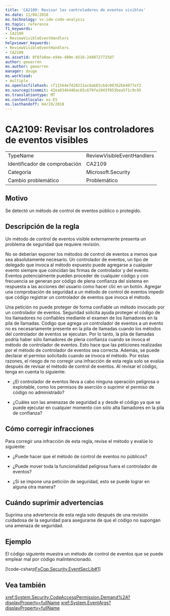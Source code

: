 ```yaml
---
title: 'CA2109: Revisar los controladores de eventos visibles'
ms.date: 11/04/2016
ms.technology: vs-ide-code-analysis
ms.topic: reference
f1_keywords:
- CA2109
- ReviewVisibleEventHandlers
helpviewer_keywords:
- ReviewVisibleEventHandlers
- CA2109
ms.assetid: 8f8fa0ee-e94e-400e-b516-24d8727725d7
author: gewarren
ms.author: gewarren
manager: douge
ms.workload:
- multiple
ms.openlocfilehash: cf11564e7420231ac6ab65c6dc00762bb4077ef2
ms.sourcegitcommit: 42ea834b446ac65c679fa1043f853bea5f1c9c95
ms.translationtype: MT
ms.contentlocale: es-ES
ms.lasthandoff: 04/19/2018
---
```

# <a name="ca2109-review-visible-event-handlers"></a>CA2109: Revisar los controladores de eventos visibles
|||
|-|-|
|TypeName|ReviewVisibleEventHandlers|
|Identificador de comprobación|CA2109|
|Categoría|Microsoft.Security|
|Cambio problemático|Problemático|

## <a name="cause"></a>Motivo
 Se detectó un método de control de eventos público o protegido.

## <a name="rule-description"></a>Descripción de la regla
 Un método de control de eventos visible externamente presenta un problema de seguridad que requiere revisión.

 No se deberían exponer los métodos de control de eventos a menos que sea absolutamente necesario. Un controlador de eventos, un tipo de delegado que invoca al método expuesto puede agregarse a cualquier evento siempre que coincidan las firmas de controlador y del evento. Eventos potencialmente pueden proceder de cualquier código y con frecuencia se generan por código de plena confianza del sistema en respuesta a las acciones del usuario como hacer clic en un botón. Agregar una comprobación de seguridad a un método de control de eventos impedir que código registrar un controlador de eventos que invoca el método.

 Una petición no puede proteger de forma confiable un método invocado por un controlador de eventos. Seguridad solicita ayuda proteger el código de los llamadores no confiables mediante el examen de los llamadores en la pila de llamadas. Código que agrega un controlador de eventos a un evento no es necesariamente presente en la pila de llamadas cuando los métodos del controlador de eventos se ejecutan. Por lo tanto, la pila de llamadas podría haber sólo llamadores de plena confianza cuando se invoca el método de controlador de eventos. Esto hace que las peticiones realizadas por el método de controlador de eventos sea correcta. Además, se puede declarar el permiso solicitado cuando se invoca el método. Por estas razones, el riesgo de no corregir una infracción de esta regla solo se evalúa después de revisar el método de control de eventos. Al revisar el código, tenga en cuenta lo siguiente:

-   ¿El controlador de eventos lleva a cabo ninguna operación peligrosa o explotable, como los permisos de aserción o suprimir el permiso de código no administrado?

-   ¿Cuáles son las amenazas de seguridad a y desde el código ya que se puede ejecutar en cualquier momento con sólo alta llamadores en la pila de confianza?

## <a name="how-to-fix-violations"></a>Cómo corregir infracciones
 Para corregir una infracción de esta regla, revise el método y evalúe lo siguiente:

-   ¿Puede hacer que el método de control de eventos no públicos?

-   ¿Puede mover toda la funcionalidad peligrosa fuera el controlador de eventos?

-   ¿Si se impone una petición de seguridad, esto se puede lograr en alguna otra manera?

## <a name="when-to-suppress-warnings"></a>Cuándo suprimir advertencias
 Suprima una advertencia de esta regla solo después de una revisión cuidadosa de la seguridad para asegurarse de que el código no supongan una amenaza de seguridad.

## <a name="example"></a>Ejemplo
 El código siguiente muestra un método de control de eventos que se puede emplear mal por código malintencionado.

 [!code-csharp[FxCop.Security.EventSecLib#1](../code-quality/codesnippet/CSharp/ca2109-review-visible-event-handlers_1.cs)]

## <a name="see-also"></a>Vea también
 <xref:System.Security.CodeAccessPermission.Demand%2A?displayProperty=fullName> <xref:System.EventArgs?displayProperty=fullName>
